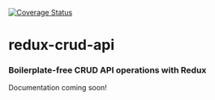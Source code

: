[![Coverage Status](https://coveralls.io/repos/jsherbert/redux-crud-api/badge.svg?branch=master)](https://coveralls.io/r/jsherbert/redux-crud-api?branch=master)

# redux-crud-api

### Boilerplate-free CRUD API operations with Redux

Documentation coming soon!